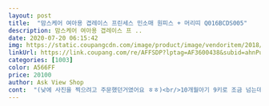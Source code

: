 ```yaml
---
layout: post 
title:  "맘스케어 여아용 겹레이스 프린세스 민소매 원피스 + 머리띠 Q016BCDS005" 
description: 맘스케어 여아용 겹레이스 프 ..
date: 2020-07-20 06:15:42 
img: https://static.coupangcdn.com/image/product/image/vendoritem/2018/09/05/3742805971/6e78c2e7-0be9-4d66-9076-7ebe211859b5.jpg 
linkUrl: https://link.coupang.com/re/AFFSDP?lptag=AF3600438&subid=ahnPublicAsk&pageKey=98332849&itemId=301636665&vendorItemId=3742805971&traceid=V0-113-10d41b32ed7a79f4 
categories: [1003] 
color: A566FF 
price: 20100 
author: Ask View Shop 
cont:  "(낮에 사진을 찍으려고 주문했던거였어요 ㅎㅎ)<br/>10개월아기 9키로 조금 넘는데 사이즈 아주 잘맞아요.<br/><br/>300일 사진을 못찍어줘서<br/>같이 있던 울 새언니도 가격듣고 놀랄정도에용!!<br/>그런데,<br/>그리고 만져봤을때는 괜찮은데 아기가 입으면 따가운지 불편해서그런지 이옷만 입히면 그렇게 싫어해요<br/>급하게 사진찍으려고 샀는데 너무예뻐요 ㅋㅋㅋ<br/>급하게 아기드레스가 필요해서 로켓으로 주문했어요.<br/><br/>다음날 저녁에 도착해서 배송은 살짝 아쉬웠는데,<br/>돌앞두고 사진이 너무 없어서<br/>리본은 큰데 큰거는 둘째치고 리본모양이 너무 찌그러져서 씌우기 챙피해요 .<br/>.<br/>ㅠㅠ<br/>백일 7.<br/>2키로여서 75사이즈는 딱맞았지만 80사이즈로 입었는데 보통 75입으면 맞을거 같아요<br/>사진 찍어 올리기는 귀여운뎅<br/>사진찍을때 한번입히긴 저렴한 가격에 좋은것 같아요.<br/>.<br/><br/>상품평 보고 너무 기대를 많이 했나봐요 .<br/>.<br/><br/>샤방샤방 원피스가 사진엔 잘나오죠^^<br/>세탁한번 하니까 올이 풀어지고 그러네요 ㅠㅠ<br/>실물이 훨씬 고급스럽고 예쁘네요.<br/><br/>아기 50일에 입히려고 구매했어요<br/>우선 아기가 거부감없이 입을 수 있게 안에가 면이라서 구매했고 백일 사진 찍었는데 예쁘네요<br/>이 가격에 이 퀄리티 좀 신기할정도에요.<br/><br/>이 드레스 진짜 강강강강추 입니다!<br/>입히니까 이쁘고 귀엽긴한데.<br/>.<br/> 입혀서 데리고 다니기는 좀 부끄러울듯 해요 .<br/>.<br/><br/>작지도 크지도 않고 아주 예쁘게 잘맞습니다.<br/><br/>진짜 기대안하고 사진에만 잘나오면 된다 싶었는데<br/>총장이랑 거의 차이 안나고 80이 겨드랑이가 조금 더 넉넉한 거 같아요<br/>" 
---
```


